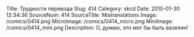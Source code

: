 Title: Трудности перевода 
Slug: 414 
Category: xkcd 
Date: 2010-01-30 12:34:36 
SourceNum: 414 
SourceTitle: Mistranslations 
Image: /comics/0414.png 
MicroImage: /comics/0414_micro.png 
MiniImage: /comics/0414_mini.png 
Description: О, думаю, это мог бы быть вазелин! 

